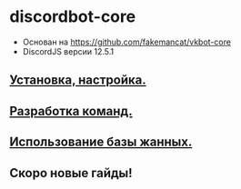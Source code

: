 # discordbot-core

* Основан на https://github.com/fakemancat/vkbot-core
* DiscordJS версии 12.5.1

## [Установка, настройка.](https://github.com/tailsjs/discordbot-core/blob/master/docs/Installing.md)
## [Разработка команд.](https://github.com/tailsjs/discordbot-core/blob/master/docs/creatingCommands.md)
## [Использование базы жанных.](https://github.com/tailsjs/discordbot-core/blob/master/docs/usingDataBase.md)
## Скоро новые гайды!